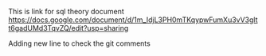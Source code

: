 This is link for sql theory document https://docs.google.com/document/d/1m_IdjL3PH0mTKqypwFumXu3vV3gltt6gadUMd3TqvZQ/edit?usp=sharing

Adding new line to check the git comments



